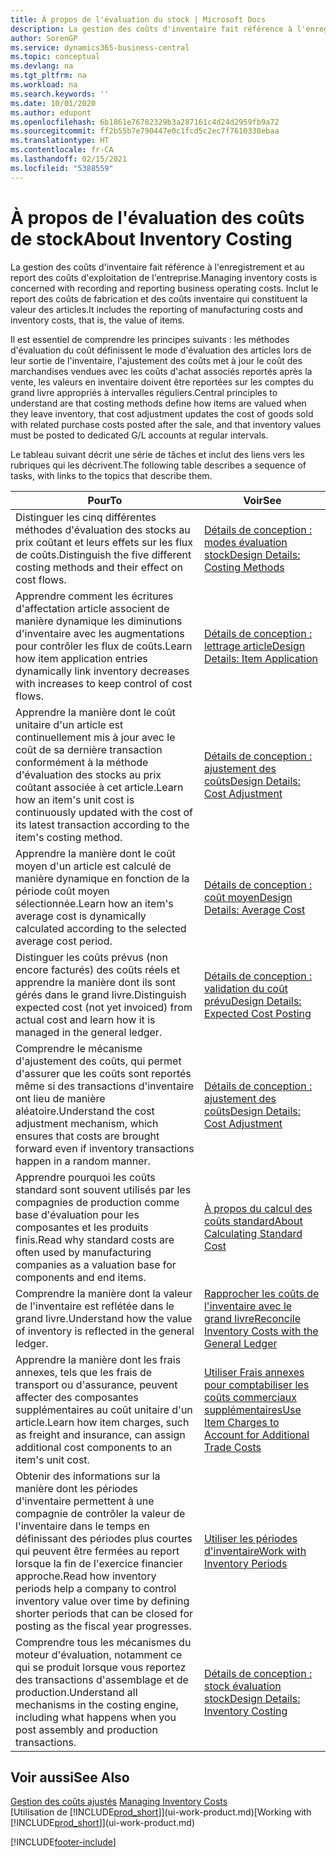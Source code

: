 ```yaml
---
title: À propos de l'évaluation du stock | Microsoft Docs
description: La gestion des coûts d'inventaire fait référence à l'enregistrement et au report des coûts d'exploitation de l'entreprise. Inclut le report des coûts de fabrication et des coûts inventaire qui constituent la valeur des articles.
author: SorenGP
ms.service: dynamics365-business-central
ms.topic: conceptual
ms.devlang: na
ms.tgt_pltfrm: na
ms.workload: na
ms.search.keywords: ''
ms.date: 10/01/2020
ms.author: edupont
ms.openlocfilehash: 6b1861e76702329b3a287161c4d24d2959fb9a72
ms.sourcegitcommit: ff2b55b7e790447e0c1fcd5c2ec7f7610338ebaa
ms.translationtype: HT
ms.contentlocale: fr-CA
ms.lasthandoff: 02/15/2021
ms.locfileid: "5388559"
---
```

# <a name="about-inventory-costing"></a><span data-ttu-id="c20be-104">À propos de l'évaluation des coûts de stock</span><span class="sxs-lookup"><span data-stu-id="c20be-104">About Inventory Costing</span></span>
<span data-ttu-id="c20be-105">La gestion des coûts d'inventaire fait référence à l'enregistrement et au report des coûts d'exploitation de l'entreprise.</span><span class="sxs-lookup"><span data-stu-id="c20be-105">Managing inventory costs is concerned with recording and reporting business operating costs.</span></span> <span data-ttu-id="c20be-106">Inclut le report des coûts de fabrication et des coûts inventaire qui constituent la valeur des articles.</span><span class="sxs-lookup"><span data-stu-id="c20be-106">It includes the reporting of manufacturing costs and inventory costs, that is, the value of items.</span></span>  

 <span data-ttu-id="c20be-107">Il est essentiel de comprendre les principes suivants : les méthodes d'évaluation du coût définissent le mode d'évaluation des articles lors de leur sortie de l'inventaire, l'ajustement des coûts met à jour le coût des marchandises vendues avec les coûts d'achat associés reportés après la vente, les valeurs en inventaire doivent être reportées sur les comptes du grand livre appropriés à intervalles réguliers.</span><span class="sxs-lookup"><span data-stu-id="c20be-107">Central principles to understand are that costing methods define how items are valued when they leave inventory, that cost adjustment updates the cost of goods sold with related purchase costs posted after the sale, and that inventory values must be posted to dedicated G/L accounts at regular intervals.</span></span>  

 <span data-ttu-id="c20be-108">Le tableau suivant décrit une série de tâches et inclut des liens vers les rubriques qui les décrivent.</span><span class="sxs-lookup"><span data-stu-id="c20be-108">The following table describes a sequence of tasks, with links to the topics that describe them.</span></span>   

|<span data-ttu-id="c20be-109">**Pour**</span><span class="sxs-lookup"><span data-stu-id="c20be-109">**To**</span></span>|<span data-ttu-id="c20be-110">**Voir**</span><span class="sxs-lookup"><span data-stu-id="c20be-110">**See**</span></span>|  
|------------|-------------|  
|<span data-ttu-id="c20be-111">Distinguer les cinq différentes méthodes d'évaluation des stocks au prix coûtant et leurs effets sur les flux de coûts.</span><span class="sxs-lookup"><span data-stu-id="c20be-111">Distinguish the five different costing methods and their effect on cost flows.</span></span>|[<span data-ttu-id="c20be-112">Détails de conception : modes évaluation stock</span><span class="sxs-lookup"><span data-stu-id="c20be-112">Design Details: Costing Methods</span></span>](design-details-costing-methods.md)|  
|<span data-ttu-id="c20be-113">Apprendre comment les écritures d'affectation article associent de manière dynamique les diminutions d'inventaire avec les augmentations pour contrôler les flux de coûts.</span><span class="sxs-lookup"><span data-stu-id="c20be-113">Learn how item application entries dynamically link inventory decreases with increases to keep control of cost flows.</span></span>|[<span data-ttu-id="c20be-114">Détails de conception : lettrage article</span><span class="sxs-lookup"><span data-stu-id="c20be-114">Design Details: Item Application</span></span>](design-details-item-application.md)|  
|<span data-ttu-id="c20be-115">Apprendre la manière dont le coût unitaire d'un article est continuellement mis à jour avec le coût de sa dernière transaction conformément à la méthode d'évaluation des stocks au prix coûtant associée à cet article.</span><span class="sxs-lookup"><span data-stu-id="c20be-115">Learn how an item's unit cost is continuously updated with the cost of its latest transaction according to the item's costing method.</span></span>|[<span data-ttu-id="c20be-116">Détails de conception : ajustement des coûts</span><span class="sxs-lookup"><span data-stu-id="c20be-116">Design Details: Cost Adjustment</span></span>](design-details-cost-adjustment.md)|  
|<span data-ttu-id="c20be-117">Apprendre la manière dont le coût moyen d'un article est calculé de manière dynamique en fonction de la période coût moyen sélectionnée.</span><span class="sxs-lookup"><span data-stu-id="c20be-117">Learn how an item's average cost is dynamically calculated according to the selected average cost period.</span></span>|[<span data-ttu-id="c20be-118">Détails de conception : coût moyen</span><span class="sxs-lookup"><span data-stu-id="c20be-118">Design Details: Average Cost</span></span>](design-details-average-cost.md)|  
|<span data-ttu-id="c20be-119">Distinguer les coûts prévus (non encore facturés) des coûts réels et apprendre la manière dont ils sont gérés dans le grand livre.</span><span class="sxs-lookup"><span data-stu-id="c20be-119">Distinguish expected cost (not yet invoiced) from actual cost and learn how it is managed in the general ledger.</span></span>|[<span data-ttu-id="c20be-120">Détails de conception : validation du coût prévu</span><span class="sxs-lookup"><span data-stu-id="c20be-120">Design Details: Expected Cost Posting</span></span>](design-details-expected-cost-posting.md)|  
|<span data-ttu-id="c20be-121">Comprendre le mécanisme d'ajustement des coûts, qui permet d'assurer que les coûts sont reportés même si des transactions d'inventaire ont lieu de manière aléatoire.</span><span class="sxs-lookup"><span data-stu-id="c20be-121">Understand the cost adjustment mechanism, which ensures that costs are brought forward even if inventory transactions happen in a random manner.</span></span>|[<span data-ttu-id="c20be-122">Détails de conception : ajustement des coûts</span><span class="sxs-lookup"><span data-stu-id="c20be-122">Design Details: Cost Adjustment</span></span>](design-details-cost-adjustment.md)|  
|<span data-ttu-id="c20be-123">Apprendre pourquoi les coûts standard sont souvent utilisés par les compagnies de production comme base d'évaluation pour les composantes et les produits finis.</span><span class="sxs-lookup"><span data-stu-id="c20be-123">Read why standard costs are often used by manufacturing companies as a valuation base for components and end items.</span></span>|[<span data-ttu-id="c20be-124">À propos du calcul des coûts standard</span><span class="sxs-lookup"><span data-stu-id="c20be-124">About Calculating Standard Cost</span></span>](finance-about-calculating-standard-cost.md)|  
|<span data-ttu-id="c20be-125">Comprendre la manière dont la valeur de l'inventaire est reflétée dans le grand livre.</span><span class="sxs-lookup"><span data-stu-id="c20be-125">Understand how the value of inventory is reflected in the general ledger.</span></span>|[<span data-ttu-id="c20be-126">Rapprocher les coûts de l'inventaire avec le grand livre</span><span class="sxs-lookup"><span data-stu-id="c20be-126">Reconcile Inventory Costs with the General Ledger</span></span>](finance-how-to-post-inventory-costs-to-the-general-ledger.md)|  
|<span data-ttu-id="c20be-127">Apprendre la manière dont les frais annexes, tels que les frais de transport ou d'assurance, peuvent affecter des composantes supplémentaires au coût unitaire d'un article.</span><span class="sxs-lookup"><span data-stu-id="c20be-127">Learn how item charges, such as freight and insurance, can assign additional cost components to an item's unit cost.</span></span>|[<span data-ttu-id="c20be-128">Utiliser Frais annexes pour comptabiliser les coûts commerciaux supplémentaires</span><span class="sxs-lookup"><span data-stu-id="c20be-128">Use Item Charges to Account for Additional Trade Costs</span></span>](payables-how-assign-item-charges.md)|  
|<span data-ttu-id="c20be-129">Obtenir des informations sur la manière dont les périodes d'inventaire permettent à une compagnie de contrôler la valeur de l'inventaire dans le temps en définissant des périodes plus courtes qui peuvent être fermées au report lorsque la fin de l'exercice financier approche.</span><span class="sxs-lookup"><span data-stu-id="c20be-129">Read how inventory periods help a company to control inventory value over time by defining shorter periods that can be closed for posting as the fiscal year progresses.</span></span>|[<span data-ttu-id="c20be-130">Utiliser les périodes d'inventaire</span><span class="sxs-lookup"><span data-stu-id="c20be-130">Work with Inventory Periods</span></span>](finance-how-to-work-with-inventory-periods.md)|  
|<span data-ttu-id="c20be-131">Comprendre tous les mécanismes du moteur d'évaluation, notamment ce qui se produit lorsque vous reportez des transactions d'assemblage et de production.</span><span class="sxs-lookup"><span data-stu-id="c20be-131">Understand all mechanisms in the costing engine, including what happens when you post assembly and production transactions.</span></span>|[<span data-ttu-id="c20be-132">Détails de conception : stock évaluation stock</span><span class="sxs-lookup"><span data-stu-id="c20be-132">Design Details: Inventory Costing</span></span>](design-details-inventory-costing.md)|  

## <a name="see-also"></a><span data-ttu-id="c20be-133">Voir aussi</span><span class="sxs-lookup"><span data-stu-id="c20be-133">See Also</span></span>
<span data-ttu-id="c20be-134">[Gestion des coûts ajustés](finance-manage-inventory-costs.md)  </span><span class="sxs-lookup"><span data-stu-id="c20be-134">[Managing Inventory Costs](finance-manage-inventory-costs.md)  </span></span>  
<span data-ttu-id="c20be-135">[Utilisation de [!INCLUDE[prod_short](includes/prod_short.md)]](ui-work-product.md)</span><span class="sxs-lookup"><span data-stu-id="c20be-135">[Working with [!INCLUDE[prod_short](includes/prod_short.md)]](ui-work-product.md)</span></span>


[!INCLUDE[footer-include](includes/footer-banner.md)]